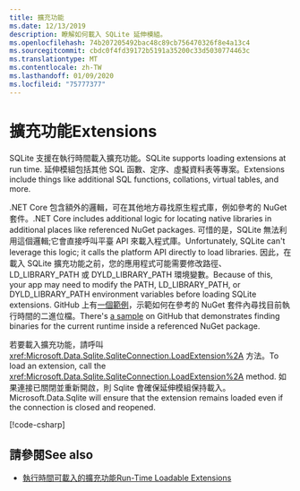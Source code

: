 ```yaml
---
title: 擴充功能
ms.date: 12/13/2019
description: 瞭解如何載入 SQLite 延伸模組。
ms.openlocfilehash: 74b207205492bac48c89cb756470326f8e4a13c4
ms.sourcegitcommit: cbdc0f4fd39172b5191a35200c33d5030774463c
ms.translationtype: MT
ms.contentlocale: zh-TW
ms.lasthandoff: 01/09/2020
ms.locfileid: "75777377"
---
```

# <a name="extensions"></a><span data-ttu-id="d08f4-103">擴充功能</span><span class="sxs-lookup"><span data-stu-id="d08f4-103">Extensions</span></span>

<span data-ttu-id="d08f4-104">SQLite 支援在執行時間載入擴充功能。</span><span class="sxs-lookup"><span data-stu-id="d08f4-104">SQLite supports loading extensions at run time.</span></span> <span data-ttu-id="d08f4-105">延伸模組包括其他 SQL 函數、定序、虛擬資料表等專案。</span><span class="sxs-lookup"><span data-stu-id="d08f4-105">Extensions include things like additional SQL functions, collations, virtual tables, and more.</span></span>

<span data-ttu-id="d08f4-106">.NET Core 包含額外的邏輯，可在其他地方尋找原生程式庫，例如參考的 NuGet 套件。</span><span class="sxs-lookup"><span data-stu-id="d08f4-106">.NET Core includes additional logic for locating native libraries in additional places like referenced NuGet packages.</span></span> <span data-ttu-id="d08f4-107">可惜的是，SQLite 無法利用這個邏輯;它會直接呼叫平臺 API 來載入程式庫。</span><span class="sxs-lookup"><span data-stu-id="d08f4-107">Unfortunately, SQLite can't leverage this logic; it calls the platform API directly to load libraries.</span></span> <span data-ttu-id="d08f4-108">因此，在載入 SQLite 擴充功能之前，您的應用程式可能需要修改路徑、LD_LIBRARY_PATH 或 DYLD_LIBRARY_PATH 環境變數。</span><span class="sxs-lookup"><span data-stu-id="d08f4-108">Because of this, your app may need to modify the PATH, LD_LIBRARY_PATH, or DYLD_LIBRARY_PATH environment variables before loading SQLite extensions.</span></span> <span data-ttu-id="d08f4-109">GitHub 上有[一個範例](https://github.com/dotnet/samples/blob/master/snippets/standard/data/sqlite/ExtensionsSample/Program.cs)，示範如何在參考的 NuGet 套件內尋找目前執行時間的二進位檔。</span><span class="sxs-lookup"><span data-stu-id="d08f4-109">There's [a sample](https://github.com/dotnet/samples/blob/master/snippets/standard/data/sqlite/ExtensionsSample/Program.cs) on GitHub that demonstrates finding binaries for the current runtime inside a referenced NuGet package.</span></span>

<span data-ttu-id="d08f4-110">若要載入擴充功能，請呼叫 <xref:Microsoft.Data.Sqlite.SqliteConnection.LoadExtension%2A> 方法。</span><span class="sxs-lookup"><span data-stu-id="d08f4-110">To load an extension, call the <xref:Microsoft.Data.Sqlite.SqliteConnection.LoadExtension%2A> method.</span></span> <span data-ttu-id="d08f4-111">如果連接已關閉並重新開啟，則 Sqlite 會確保延伸模組保持載入。</span><span class="sxs-lookup"><span data-stu-id="d08f4-111">Microsoft.Data.Sqlite will ensure that the extension remains loaded even if the connection is closed and reopened.</span></span>

[!code-csharp[](../../../../samples/snippets/standard/data/sqlite/ExtensionsSample/Program.cs?name=snippet_LoadExtension)]

## <a name="see-also"></a><span data-ttu-id="d08f4-112">請參閱</span><span class="sxs-lookup"><span data-stu-id="d08f4-112">See also</span></span>

* [<span data-ttu-id="d08f4-113">執行時間可載入的擴充功能</span><span class="sxs-lookup"><span data-stu-id="d08f4-113">Run-Time Loadable Extensions</span></span>](https://www.sqlite.org/loadext.html)
